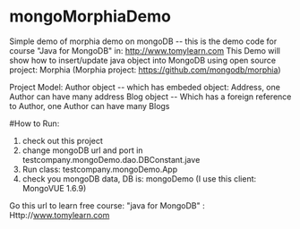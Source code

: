 # mongoMorphiaDemo
Simple demo of morphia demo on mongoDB -- this is the demo code for course "Java for MongoDB" in: http://www.tomylearn.com
This Demo will show how to insert/update java object into MongoDB using open source project: Morphia
(Morphia project: https://github.com/mongodb/morphia)

Project Model:
        Author object -- which has embeded object: Address, one Author can have many address
        Blog object -- Which has a foreign reference to Author, one Author can have many Blogs
        
#How to Run:
1. check out this project
2. change mongoDB url and port in testcompany.mongoDemo.dao.DBConstant.jave
3. Run class: testcompany.mongoDemo.App
4. check you mongoDB data, DB is: mongoDemo (I use this client: MongoVUE 1.6.9)

Go this url to learn free course: "java for MongoDB" : Http://www.tomylearn.com
